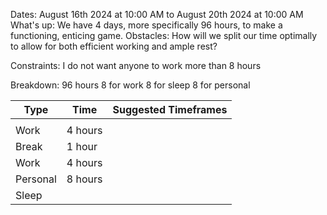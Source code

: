 Dates: August 16th 2024 at 10:00 AM to August 20th 2024 at 10:00 AM
What's up: We have 4 days, more specifically 96 hours, to make a functioning, enticing game.
Obstacles:
	How will we split our time optimally to allow for both efficient working and ample rest?

Constraints: 
	I do not want anyone to work more than 8 hours

Breakdown:
96 hours
	8 for work
	8 for sleep
	8 for personal


| Type     | Time    | Suggested Timeframes |
| -------- | ------- | -------------------- |
|          |         |                      |
| Work     | 4 hours |                      |
| Break    | 1 hour  |                      |
| Work     | 4 hours |                      |
| Personal | 8 hours |                      |
| Sleep    |         |                      |
